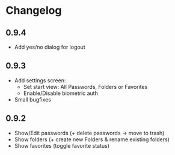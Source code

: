 # Changelog

## 0.9.4
- Add yes/no dialog for logout

## 0.9.3
- Add settings screen:
    - Set start view: All Passwords, Folders or Favorites
    - Enable/Disable biometric auth
- Small bugfixes

## 0.9.2
- Show/Edit passwords (+ delete passwords -> move to trash)
- Show folders (+ create new Folders & rename existing folders)
- Show favorites (toggle favorite status)
